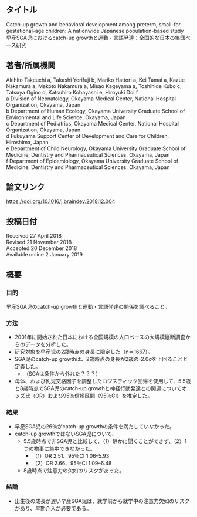 ## タイトル
Catch-up growth and behavioral development among preterm, small-for-gestational-age children: A nationwide Japanese population-based study  
早産SGA児におけるcatch-up growthと運動・言語発達：全国的な日本の集団ベース研究

## 著者/所属機関
Akihito Takeuchi a, Takashi Yorifuji b, Mariko Hattori a, Kei Tamai a, Kazue Nakamura a, Makoto Nakamura a, Misao Kageyama a, Toshihide Kubo c, Tatsuya Ogino d, Katsuhiro Kobayashi e, Hiroyuki Doi f  
a Division of Neonatology, Okayama Medical Center, National Hospital Organization, Okayama, Japan  
b Department of Human Ecology, Okayama University Graduate School of Environmental and Life Science, Okayama, Japan  
c Department of Pediatrics, Okayama Medical Center, National Hospital Organization, Okayama, Japan  
d Fukuyama Support Center of Development and Care for Children, Hiroshima, Japan  
e Department of Child Neurology, Okayama University Graduate School of Medicine, Dentistry and Pharmaceutical Sciences, Okayama, Japan  
f Department of Epidemiology, Okayama University Graduate School of Medicine, Dentistry and Pharmaceutical Sciences, Okayama, Japan

## 論文リンク
https://doi.org/10.1016/j.braindev.2018.12.004

## 投稿日付
Received 27 April 2018  
Revised 21 November 2018  
Accepted 20 December 2018  
Available online 2 January 2019

## 概要
### 目的
早産SGA児のcatch-up growthと運動・言語発達の関係を調べること。

### 方法
* 2001年に開始された日本における全国規模の人口ベースの大規模縦断調査からのデータを分析した。
* 研究対象を早産児の2歳時点の身長に限定した（n＝1667）。
* SGA児のcatch-up growthは、2歳時点の身長が2歳の-2.0σを上回ることと定義した。
  * （SGAは条件から外れた？？？）
* 母体、および乳児交絡因子を調整したロジスティック回帰を使用して、5.5歳と8歳時点でSGA児のcatch-up growthと神経行動発達との関連についてオッズ比（OR）および95％信頼区間（95％CI）を推定した。

### 結果
* 早産SGA児の26％がcatch-up growthの条件を満たしていなかった。
* catch-up growthではないSGA児について、
  * 5.5歳時点で非SGA児と比較して、（1）静かに聞くことができず、（2）1つの物事に集中できなかった。
    * （1）OR 2.51、95％CI 1.06–5.93
    * （2）OR 2.66、95％CI 1.09–6.48
  * 8歳時点で注意力の欠如のリスクがあった。

### 結論
* 出生後の成長が遅い早産SGA児は、就学前から就学中の注意力欠如のリスクがあり、早期介入が必要である。
